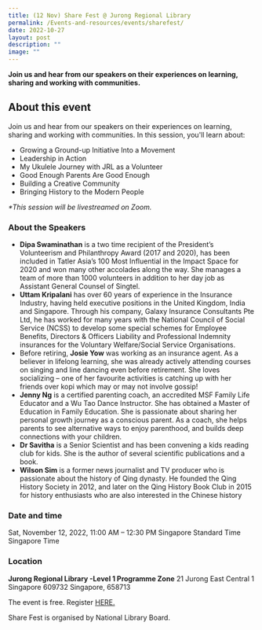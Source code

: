 ```yaml
---
title: (12 Nov) Share Fest @ Jurong Regional Library
permalink: /Events-and-resources/events/sharefest/
date: 2022-10-27
layout: post
description: ""
image: ""
---
```

**Join us and hear from our speakers on their experiences on learning, sharing and working with communities.**

About this event
----------------

Join us and hear from our speakers on their experiences on learning, sharing and working with communities. In this session, you'll learn about:

*   Growing a Ground-up Initiative Into a Movement
*   Leadership in Action
*   My Ukulele Journey with JRL as a Volunteer
*   Good Enough Parents Are Good Enough
*   Building a Creative Community
*   Bringing History to the Modern People

_\*This session will be livestreamed on Zoom._ 

### **About the Speakers**

*   **Dipa Swaminathan** is a two time recipient of the President’s Volunteerism and Philanthropy Award (2017 and 2020), has been included in Tatler Asia’s 100 Most Influential in the Impact Space for 2020 and won many other accolades along the way. She manages a team of more than 1000 volunteers in addition to her day job as Assistant General Counsel of Singtel.
*   **Uttam Kripalani** has over 60 years of experience in the Insurance Industry, having held executive positions in the United Kingdom, India and Singapore. Through his company, Galaxy Insurance Consultants Pte Ltd, he has worked for many years with the National Council of Social Service (NCSS) to develop some special schemes for Employee Benefits, Directors & Officers Liability and Professional Indemnity insurances for the Voluntary Welfare/Social Service Organisations.
*   Before retiring, **Josie Yow** was working as an insurance agent. As a believer in lifelong learning, she was already actively attending courses on singing and line dancing even before retirement. She loves socializing – one of her favourite activities is catching up with her friends over kopi which may or may not involve gossip!
*   **Jenny Ng** is a certified parenting coach, an accredited MSF Family Life Educator and a Wu Tao Dance Instructor. She has obtained a Master of Education in Family Education. She is passionate about sharing her personal growth journey as a conscious parent. As a coach, she helps parents to see alternative ways to enjoy parenthood, and builds deep connections with your children.
*   **Dr Savitha** is a Senior Scientist and has been convening a kids reading club for kids. She is the author of several scientific publications and a book.
*   **Wilson Sim** is a former news journalist and TV producer who is passionate about the history of Qing dynasty. He founded the Qing History Society in 2012, and later on the Qing History Book Club in 2015 for history enthusiasts who are also interested in the Chinese history

### Date and time

Sat, November 12, 2022, 11:00 AM – 12:30 PM Singapore Standard Time Singapore Time

### Location

**Jurong Regional Library -Level 1 Programme Zone** 21 Jurong East Central 1 Singapore 609732 Singapore, 658713

The event is free. Register [HERE.](https://www.eventbrite.sg/e/share-fest-jurong-regional-library-tickets-432397942887?aff=ebdssbdestsearch)

Share Fest is organised by National Library Board.